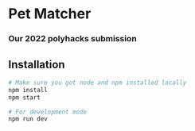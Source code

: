 # Pet Matcher
### Our 2022 polyhacks submission

## Installation
```sh
# Make sure you got node and npm installed locally
npm install
npm start

# For development mode
npm run dev
```
